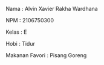 Nama           : Alvin Xavier Rakha Wardhana

NPM            : 2106750300

Kelas          : E

Hobi           : Tidur

Makanan Favori : Pisang Goreng